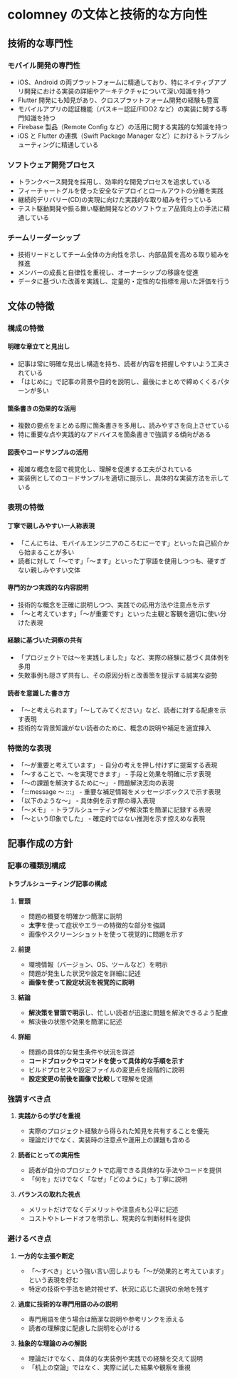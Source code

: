 # colomney の文体と技術的な方向性

## 技術的な専門性

### モバイル開発の専門性

- iOS、Android の両プラットフォームに精通しており、特にネイティブアプリ開発における実装の詳細やアーキテクチャについて深い知識を持つ
- Flutter 開発にも知見があり、クロスプラットフォーム開発の経験も豊富
- モバイルアプリの認証機能（パスキー認証/FIDO2 など）の実装に関する専門知識を持つ
- Firebase 製品（Remote Config など）の活用に関する実践的な知識を持つ
- iOS と Flutter の連携（Swift Package Manager など）におけるトラブルシューティングに精通している

### ソフトウェア開発プロセス

- トランクベース開発を採用し、効率的な開発プロセスを追求している
- フィーチャートグルを使った安全なデプロイとロールアウトの分離を実践
- 継続的デリバリー(CD)の実現に向けた実践的な取り組みを行っている
- テスト駆動開発や振る舞い駆動開発などのソフトウェア品質向上の手法に精通している

### チームリーダーシップ

- 技術リードとしてチーム全体の方向性を示し、内部品質を高める取り組みを推進
- メンバーの成長と自律性を重視し、オーナーシップの移譲を促進
- データに基づいた改善を実践し、定量的・定性的な指標を用いた評価を行う

## 文体の特徴

### 構成の特徴

#### 明確な章立てと見出し

- 記事は常に明確な見出し構造を持ち、読者が内容を把握しやすいよう工夫されている
- 「はじめに」で記事の背景や目的を説明し、最後にまとめで締めくくるパターンが多い

#### 箇条書きの効果的な活用

- 複数の要点をまとめる際に箇条書きを多用し、読みやすさを向上させている
- 特に重要な点や実践的なアドバイスを箇条書きで強調する傾向がある

#### 図表やコードサンプルの活用

- 複雑な概念を図で視覚化し、理解を促進する工夫がされている
- 実装例としてのコードサンプルを適切に提示し、具体的な実装方法を示している

### 表現の特徴

#### 丁寧で親しみやすい一人称表現

- 「こんにちは、モバイルエンジニアのころむにーです」といった自己紹介から始まることが多い
- 読者に対して「〜です」「〜ます」といった丁寧語を使用しつつも、硬すぎない親しみやすい文体

#### 専門的かつ実践的な内容説明

- 技術的な概念を正確に説明しつつ、実践での応用方法や注意点を示す
- 「〜と考えています」「〜が重要です」といった主観と客観を適切に使い分けた表現

#### 経験に基づいた洞察の共有

- 「プロジェクトでは〜を実践しました」など、実際の経験に基づく具体例を多用
- 失敗事例も隠さず共有し、その原因分析と改善策を提示する誠実な姿勢

#### 読者を意識した書き方

- 「〜と考えられます」「〜してみてください」など、読者に対する配慮を示す表現
- 技術的な背景知識がない読者のために、概念の説明や補足を適宜挿入

### 特徴的な表現

- 「〜が重要と考えています」 - 自分の考えを押し付けずに提案する表現
- 「〜することで、〜を実現できます」 - 手段と効果を明確に示す表現
- 「〜の課題を解決するために〜」 - 問題解決志向の表現
- 「:::message 〜 :::」 - 重要な補足情報をメッセージボックスで示す表現
- 「以下のような〜」 - 具体例を示す際の導入表現
- 「〜メモ」 - トラブルシューティングや解決策を簡潔に記録する表現
- 「〜という印象でした」 - 確定的ではない推測を示す控えめな表現

## 記事作成の方針

### 記事の種類別構成

#### トラブルシューティング記事の構成

1. **冒頭**

   - 問題の概要を明確かつ簡潔に説明
   - **太字**を使って症状やエラーの特徴的な部分を強調
   - 画像やスクリーンショットを使って視覚的に問題を示す

2. **前提**

   - 環境情報（バージョン、OS、ツールなど）を明示
   - 問題が発生した状況や設定を詳細に記述
   - **画像を使って設定状況を視覚的に説明**

3. **結論**

   - **解決策を冒頭で明示**し、忙しい読者が迅速に問題を解決できるよう配慮
   - 解決後の状態や効果を簡潔に記述

4. **詳細**

   - 問題の具体的な発生条件や状況を詳述
   - **コードブロックやコマンドを使って具体的な手順を示す**
   - ビルドプロセスや設定ファイルの変更点を段階的に説明
   - **設定変更の前後を画像で比較**して理解を促進

### 強調すべき点

1. **実践からの学びを重視**

   - 実際のプロジェクト経験から得られた知見を共有することを優先
   - 理論だけでなく、実装時の注意点や運用上の課題も含める

2. **読者にとっての実用性**

   - 読者が自分のプロジェクトで応用できる具体的な手法やコードを提供
   - 「何を」だけでなく「なぜ」「どのように」も丁寧に説明

3. **バランスの取れた視点**
   - メリットだけでなくデメリットや注意点も公平に記述
   - コストやトレードオフを明示し、現実的な判断材料を提供

### 避けるべき点

1. **一方的な主張や断定**

   - 「〜すべき」という強い言い回しよりも「〜が効果的と考えています」という表現を好む
   - 特定の技術や手法を絶対視せず、状況に応じた選択の余地を残す

2. **過度に技術的な専門用語のみの説明**

   - 専門用語を使う場合は簡潔な説明や参考リンクを添える
   - 読者の理解度に配慮した説明を心がける

3. **抽象的な理論のみの解説**
   - 理論だけでなく、具体的な実装例や実践での経験を交えて説明
   - 「机上の空論」ではなく、実際に試した結果や観察を重視

